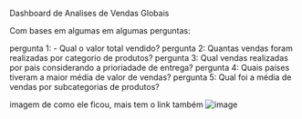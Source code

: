Dashboard de Analises de Vendas Globais

Com bases em algumas em algumas perguntas:

pergunta 1: - Qual o valor total vendido?
pergunta 2: Quantas vendas foram realizadas por categorio de produtos?
pergunta 3: Qual vendas realizadas por pais considerando a prioriadade de entrega?
pergunta 4: Quais países tiveram a maior média de valor de vendas?
pergunta 5: Qual foi a média de vendas por subcategorias de produtos?

imagem de como ele ficou, mais tem o link também
![image](https://github.com/user-attachments/assets/bf2bdfbf-c797-448b-b174-0767dd3d8c13)


